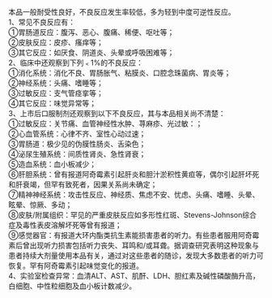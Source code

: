 本品一般耐受性良好，不良反应发生率较低，多为轻到中度可逆性反应。  
1、常见不良反应有：  
①胃肠道反应：腹泻、恶心、腹痛、稀便、呕吐等；  
②皮肤反应：皮疹、瘙痒等；  
③其它反应：如厌食、阴道炎、头晕或呼吸困难等；  
2、临床中还观察到下列﹤1%的不良反应：  
①消化系统：消化不良、胃肠胀气、粘膜炎、口腔念珠菌病、胃炎等；  
②神经系统：头痛、嗜睡等；  
③过敏反应：支气管痉挛等；  
④其它反应：味觉异常等；  
3、上市后口服制剂还观察到以下不良反应，其与本品相关尚不清楚：  
①过敏反应：关节痛、血管神经性水肿、荨麻疹、光过敏：；  
②心血管系统：心律不齐、室性心动过速；  
③胃肠道：极少见的伪膜性肠炎、舌染色；  
④泌尿生殖系统：间质性肾炎、急性肾衰；  
⑤造血系统：血小板减少；  
⑥肝胆系统：曾有报道阿奇霉素引起肝炎和胆汁淤积性黄疸等，偶尔引起肝坏死和肝衰竭，但罕有致死者，因果关系尚未确定；  
⑦精神神经系统：攻击性反应、神经质、焦虑不安、忧虑、头痛、嗜睡、头晕、眩晕、惊厥、多动；  
⑧皮肤/附属组织：罕见的严重皮肤反应如多形性红斑、Stevens-Johnson综合症及毒性表皮溶解坏死等曾有报道；  
⑨感觉器官：有报道大环内酯类抗生素能损害患者的听力。有些患者服用阿奇霉素后曾出现听力损害包括听力丧失、耳鸣和/或耳聋。据调查研究表明这种现象与患者持续大剂量使用本品有关，通过对这些患者的随诊，发现大多数患者的听力可恢复。罕有阿奇霉素引起味觉变化的报道。  
4、实验室检查异常：血清ALT、AST、肌酐、LDH、胆红素及碱性磷酸酶升高，白细胞、中性粒细胞及血小板计数减少。
